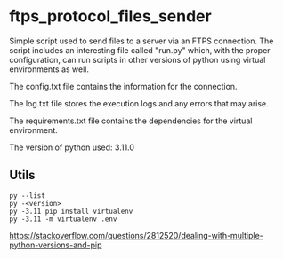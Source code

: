 # ftps_protocol_files_sender

Simple script used to send files to a server via an FTPS connection. The script includes an interesting file called "run.py" which, with the proper configuration, can run scripts in other versions of python using virtual environments as well.

The config.txt file contains the information for the connection.

The log.txt file stores the execution logs and any errors that may arise.

The requirements.txt file contains the dependencies for the virtual environment.

The version of python used: 3.11.0

## Utils

```
py --list
py -<version>
py -3.11 pip install virtualenv
py -3.11 -m virtualenv .env
```


https://stackoverflow.com/questions/2812520/dealing-with-multiple-python-versions-and-pip
